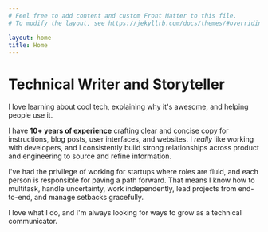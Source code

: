 ```yaml
---
# Feel free to add content and custom Front Matter to this file.
# To modify the layout, see https://jekyllrb.com/docs/themes/#overriding-theme-defaults

layout: home
title: Home
---
```


# Technical Writer and Storyteller

I love learning about cool tech, explaining why it's awesome, and helping people use it. <br>

I have **10+ years of experience** crafting clear and concise copy for instructions, blog posts, user interfaces, and websites. I *really* like working with developers, and I consistently build strong relationships across product and engineering to source and refine information.<br>

I've had the privilege of working for startups where roles are fluid, and each person is responsible for paving a path forward. That means I know how to multitask, handle uncertainty, work independently, lead projects from end-to-end, and manage setbacks gracefully. <br>

I love what I do, and I'm always looking for ways to grow as a technical communicator.

